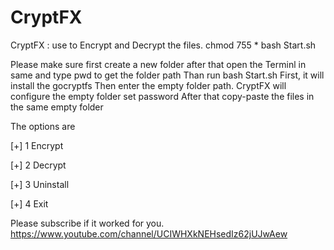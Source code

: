 # CryptFX
CryptFX : use to Encrypt and Decrypt the files.
chmod 755 *
bash Start.sh

Please make sure first create a new folder after that open the Terminl in same and type pwd to get the folder path
Than run bash Start.sh
First, it will install the gocryptfs 
Then enter the empty folder path.
CryptFX will configure the empty folder set password 
After that copy-paste the files in the same empty folder

The options are 

[+] 1 Encrypt 

[+] 2 Decrypt 

[+] 3 Uninstall 

[+] 4 Exit 

Please subscribe if it worked for you.
https://www.youtube.com/channel/UCIWHXkNEHsedIz62jUJwAew

